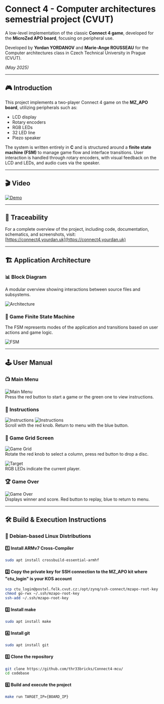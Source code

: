 # Connect 4 - Computer architectures semestrial project (CVUT)

A low-level implementation of the classic **Connect 4 game**, developed for the **MicroZed APO board**, focusing on peripheral use.

Developed by **Yordan YORDANOV** and **Marie-Ange ROUSSEAU** for the Computer architectures class in Czech Technical University in Prague (CVUT).    

*(May 2025)* 

---

## 🎮 Introduction

This project implements a two-player Connect 4 game on the **MZ_APO board**, utilizing peripherals such as:

- LCD display
- Rotary encoders
- RGB LEDs
- 32 LED line
- Piezo speaker

The system is written entirely in **C** and is structured around a **finite state machine (FSM)** to manage game flow and interface transitions. User interaction is handled through rotary encoders, with visual feedback on the LCD and LEDs, and audio cues via the speaker.

---

## 🎬 Video

[![Demo](./pictures/Video_thumbnail.png)](https://files.yourdan.uk/api/public/dl/Lk9xfu0S?inline=true)

---

## 🔗 Traceability

For a complete overview of the project, including code, documentation, schematics, and screenshots, visit:  
[https://connect4.yourdan.uk](https://connect4.yourdan.uk)

---

## 🏗️ Application Architecture

### 📊 Block Diagram
A modular overview showing interactions between source files and subsystems.

![Architecture](./pictures/Architecture.png)

### 🔄 Game Finite State Machine
The FSM represents modes of the application and transitions based on user actions and game logic.

![FSM](./pictures/FSM.png)

---

## 🕹️ User Manual

### 📺 Main Menu
![Main Menu](./pictures/Menu.jpg)  
Press the red button to start a game or the green one to view instructions.

### 📖 Instructions
![Instructions](./pictures/Instructions1.jpg) ![Instructions](./pictures/Instructions2.jpg)  
Scroll with the red knob. Return to menu with the blue button.

### 🎯 Game Grid Screen
![Game Grid](./pictures/Grid.jpg)  
Rotate the red knob to select a column, press red button to drop a disc.  

![Target](./pictures/Target.jpg)  
RGB LEDs indicate the current player.

### 🏆 Game Over
![Game Over](./pictures/GameOver.jpg)  
Displays winner and score. Red button to replay, blue to return to menu.

---

## 🛠️ Build & Execution Instructions

### 🐧 Debian-based Linux Distributions

#### 1️⃣ Install ARMv7 Cross-Compiler
```bash
sudo apt install crossbuild-essential-armhf
```

#### 2️⃣ Copy the private key for SSH connection to the MZ_APO kit where "ctu_login" is your KOS account
```bash
scp ctu_login@postel.felk.cvut.cz:/opt/zynq/ssh-connect/mzapo-root-key ~/.ssh/
chmod go-rwx ~/.ssh/mzapo-root-key
ssh-add ~/.ssh/mzapo-root-key
```

#### 3️⃣ Install make
```bash
sudo apt install make
```

#### 4️⃣ Install git
```bash
sudo apt install git
```

#### 5️⃣ Clone the repository
```bash
git clone https://github.com/thr33bricks/Connect4-mcu/
cd codebase
```

#### 6️⃣ Build and execute the project
```bash
make run TARGET_IP={BOARD_IP}
```
